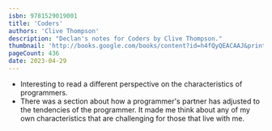```yaml
---
isbn: 9781529019001
title: 'Coders'
authors: 'Clive Thompson'
description: "Declan's notes for Coders by Clive Thompson."
thumbnail: 'http://books.google.com/books/content?id=h4fQyQEACAAJ&printsec=frontcover&img=1&zoom=5&source=gbs_api'
pageCount: 436
date: 2023-04-29
---
```


- Interesting to read a different perspective on the characteristics of programmers.
- There was a section about how a programmer's partner has adjusted to the tendencies of the programmer. It made me think about any of my own characteristics that are challenging for those that live with me.
